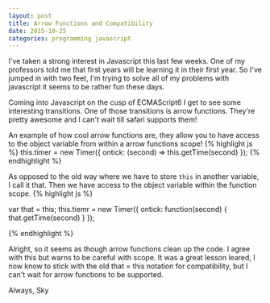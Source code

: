 ```yaml
---
layout: post
title: Arrow Functions and Compatibility
date: 2015-10-25
categories: programming javascript
---
```


I've taken a strong interest in Javascript this last few weeks. One of my professors told me that first years will be learning it in their first year.
So I've jumped in with two feet, I'm trying to solve all of my problems with javascript it seems to be rather fun these days.

<!-- <script src="http://gist.github.com/1943530.js"></script> -->

Coming into Javascript on the cusp of ECMAScript6 I get to see some interesting transitions. One of those transitions is arrow functions.
They're pretty awesome and I can't wait till safari supports them! 

An example of how cool arrow functions are, they allow you to have access to the object variable from within a arrow functions scope!
{% highlight js %}
this.timer = new Timer({
        ontick: (second) => this.getTime(second)
    });
{% endhighlight %}

As opposed to the old way where we have to store `this` in another variable, I call it that. Then we have access to the object variable within the function scope.
{% highlight js %}

var that = this;
this.tiemr = new Timer({
    ontick: function(second) { that.getTime(second) }
});

{% endhighlight %}

Alright, so it seems as though arrow functions clean up the code. I agree with this but warns to be careful with scope. It was a great lesson leared, I now know to stick with the old that = this notation for compatibility, but I can't wait for arrow functions to be supported.

Always,
Sky
